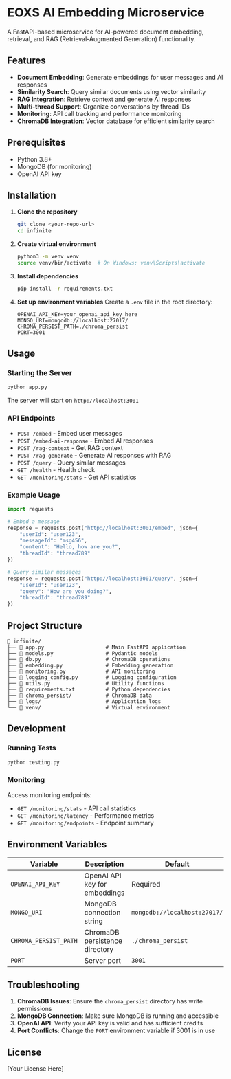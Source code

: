 # EOXS AI Embedding Microservice

A FastAPI-based microservice for AI-powered document embedding, retrieval, and RAG (Retrieval-Augmented Generation) functionality.

## Features

- **Document Embedding**: Generate embeddings for user messages and AI responses
- **Similarity Search**: Query similar documents using vector similarity
- **RAG Integration**: Retrieve context and generate AI responses
- **Multi-thread Support**: Organize conversations by thread IDs
- **Monitoring**: API call tracking and performance monitoring
- **ChromaDB Integration**: Vector database for efficient similarity search

## Prerequisites

- Python 3.8+
- MongoDB (for monitoring)
- OpenAI API key

## Installation

1. **Clone the repository**
   ```bash
   git clone <your-repo-url>
   cd infinite
   ```

2. **Create virtual environment**
   ```bash
   python3 -m venv venv
   source venv/bin/activate  # On Windows: venv\Scripts\activate
   ```

3. **Install dependencies**
   ```bash
   pip install -r requirements.txt
   ```

4. **Set up environment variables**
   Create a `.env` file in the root directory:
   ```env
   OPENAI_API_KEY=your_openai_api_key_here
   MONGO_URI=mongodb://localhost:27017/
   CHROMA_PERSIST_PATH=./chroma_persist
   PORT=3001
   ```

## Usage

### Starting the Server

```bash
python app.py
```

The server will start on `http://localhost:3001`

### API Endpoints

- `POST /embed` - Embed user messages
- `POST /embed-ai-response` - Embed AI responses
- `POST /rag-context` - Get RAG context
- `POST /rag-generate` - Generate AI responses with RAG
- `POST /query` - Query similar messages
- `GET /health` - Health check
- `GET /monitoring/stats` - Get API statistics

### Example Usage

```python
import requests

# Embed a message
response = requests.post("http://localhost:3001/embed", json={
    "userId": "user123",
    "messageId": "msg456",
    "content": "Hello, how are you?",
    "threadId": "thread789"
})

# Query similar messages
response = requests.post("http://localhost:3001/query", json={
    "userId": "user123",
    "query": "How are you doing?",
    "threadId": "thread789"
})
```

## Project Structure

```
📁 infinite/
├── 📄 app.py                    # Main FastAPI application
├── 📄 models.py                 # Pydantic models
├── 📄 db.py                     # ChromaDB operations
├── 📄 embedding.py              # Embedding generation
├── 📄 monitoring.py             # API monitoring
├── 📄 logging_config.py         # Logging configuration
├── 📄 utils.py                  # Utility functions
├── 📄 requirements.txt          # Python dependencies
├── 📁 chroma_persist/           # ChromaDB data
├── 📁 logs/                     # Application logs
└── 📁 venv/                     # Virtual environment
```

## Development

### Running Tests
```bash
python testing.py
```

### Monitoring
Access monitoring endpoints:
- `GET /monitoring/stats` - API call statistics
- `GET /monitoring/latency` - Performance metrics
- `GET /monitoring/endpoints` - Endpoint summary

## Environment Variables

| Variable | Description | Default |
|----------|-------------|---------|
| `OPENAI_API_KEY` | OpenAI API key for embeddings | Required |
| `MONGO_URI` | MongoDB connection string | `mongodb://localhost:27017/` |
| `CHROMA_PERSIST_PATH` | ChromaDB persistence directory | `./chroma_persist` |
| `PORT` | Server port | `3001` |

## Troubleshooting

1. **ChromaDB Issues**: Ensure the `chroma_persist` directory has write permissions
2. **MongoDB Connection**: Make sure MongoDB is running and accessible
3. **OpenAI API**: Verify your API key is valid and has sufficient credits
4. **Port Conflicts**: Change the `PORT` environment variable if 3001 is in use

## License

[Your License Here] 